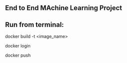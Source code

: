 ## End to End MAchine Learning Project



## Run from terminal:

docker build -t <image_name>

docker login 

docker push 
